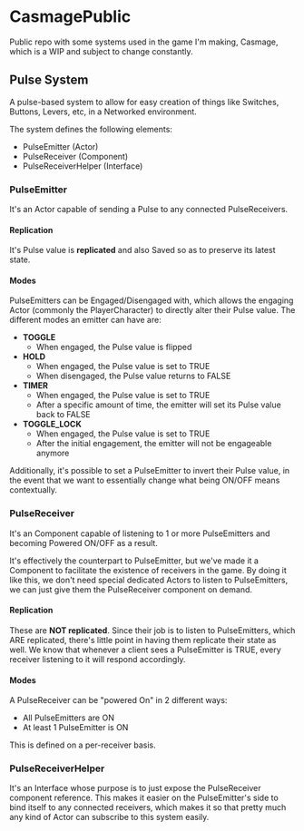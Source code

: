 # CasmagePublic
Public repo with some systems used in the game I'm making, Casmage, which is a WIP and subject to change constantly.



## Pulse System

A pulse-based system to allow for easy creation of things like Switches, Buttons, Levers, etc, in a Networked environment.

The system defines the following elements:
- PulseEmitter (Actor)
- PulseReceiver (Component)
- PulseReceiverHelper (Interface)

### PulseEmitter

It's an Actor capable of sending a Pulse to any connected PulseReceivers.

#### Replication

It's Pulse value is **replicated** and also Saved so as to preserve its latest state.

#### Modes

PulseEmitters can be Engaged/Disengaged with, which allows the engaging Actor (commonly the PlayerCharacter) to directly alter their Pulse value. 
The different modes an emitter can have are:
- **TOGGLE**
	- When engaged, the Pulse value is flipped
- **HOLD**
	- When engaged, the Pulse value is set to TRUE
	- When disengaged, the Pulse value returns to FALSE
- **TIMER**
	- When engaged, the Pulse value is set to TRUE
	- After a specific amount of time, the emitter will set its Pulse value back to FALSE
- **TOGGLE_LOCK**
	- When engaged, the Pulse value is set to TRUE
	- After the initial engagement, the emitter will not be engageable anymore

Additionally, it's possible to set a PulseEmitter to invert their Pulse value, in the event that we want to essentially change
what being ON/OFF means contextually.


### PulseReceiver

It's an Component capable of listening to 1 or more PulseEmitters and becoming Powered ON/OFF as a result.

It's effectively the counterpart to PulseEmitter, but we've made it a Component to facilitate the existence of receivers
in the game. By doing it like this, we don't need special dedicated Actors to listen to PulseEmitters, we can just give them
the PulseReceiver component on demand.

#### Replication

These are **NOT replicated**. Since their job is to listen to PulseEmitters, which ARE replicated, there's little point in
having them replicate their state as well. We know that whenever a client sees a PulseEmitter is TRUE, every receiver listening
to it will respond accordingly.

#### Modes

A PulseReceiver can be "powered On" in 2 different ways:
- All PulseEmitters are ON
- At least 1 PulseEmitter is ON

This is defined on a per-receiver basis.


### PulseReceiverHelper

It's an Interface whose purpose is to just expose the PulseReceiver component reference. This makes it easier on the PulseEmitter's side to bind itself to any connected receivers, which makes it so that pretty much any kind of
Actor can subscribe to this system easily.

